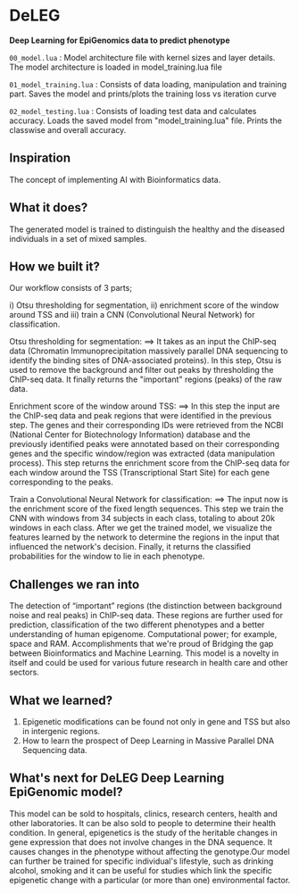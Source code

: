 # DeLEG
**Deep Learning for EpiGenomics data to predict phenotype**


`00_model.lua` : Model architecture file with kernel sizes and layer details. The model architecture is loaded in model_training.lua file


`01_model_training.lua` : Consists of data loading, manipulation and training part. Saves the model and prints/plots the training loss vs iteration curve


`02_model_testing.lua` : Consists of loading test data and calculates accuracy. Loads the saved model from "model_training.lua" file. Prints the classwise and overall accuracy.

## Inspiration
The concept of implementing AI with Bioinformatics data.

## What it does?
The generated model is trained to distinguish the healthy and the diseased individuals in a set of mixed samples.

## How we built it?
Our workflow consists of 3 parts; 

i) Otsu thresholding for segmentation, 
ii) enrichment score of the window around TSS and 
iii) train a CNN (Convolutional Neural Network) for classification.

Otsu thresholding for segmentation: ==> It takes as an input the ChIP-seq data (Chromatin Immunoprecipitation massively parallel DNA sequencing to identify the binding sites of DNA-associated proteins). In this step, Otsu is used to remove the background and filter out peaks by thresholding the ChIP-seq data. It finally returns the "important" regions (peaks) of the raw data.

Enrichment score of the window around TSS: ==> In this step the input are the ChIP-seq data and peak regions that were identified in the previous step. The genes and their corresponding IDs were retrieved from the NCBI (National Center for Biotechnology Information) database and the previously identified peaks were annotated based on their corresponding genes and the specific window/region was extracted (data manipulation process). This step returns the enrichment score from the ChIP-seq data for each window around the TSS (Transcriptional Start Site) for each gene corresponding to the peaks.

Train a Convolutional Neural Network for classification: ==> The input now is the enrichment score of the fixed length sequences. This step we train the CNN with windows from 34 subjects in each class, totaling to about 20k windows in each class. After we get the trained model, we visualize the features learned by the network to determine the regions in the input that influenced the network's decision. Finally, it returns the classified probabilities for the window to lie in each phenotype.

## Challenges we ran into
The detection of “important” regions (the distinction between background noise and real peaks) in ChIP-seq data. These regions are further used for prediction, classification of the two different phenotypes and a better understanding of human epigenome.
Computational power; for example, space and RAM.
Accomplishments that we're proud of
Bridging the gap between Bioinformatics and Machine Learning. This model is a novelty in itself and could be used for various future research in health care and other sectors.

## What we learned?
1) Epigenetic modifications can be found not only in gene and TSS but also in intergenic regions. 
2) How to learn the prospect of Deep Learning in Massive Parallel DNA Sequencing data.

## What's next for DeLEG Deep Learning EpiGenomic model?
This model can be sold to hospitals, clinics, research centers, health and other laboratories.
It can be also sold to people to determine their health condition.
In general, epigenetics is the study of the heritable changes in gene expression that does not involve changes in the DNA sequence. It causes changes in the phenotype without affecting the genotype.Our model can further be trained for specific individual's lifestyle, such as drinking alcohol, smoking and it can be useful for studies which link the specific epigenetic change with a particular (or more than one) environmental factor.
